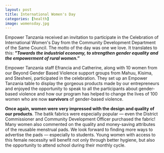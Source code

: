 ```yaml
---
layout: post
title: International Women's Day
categories: [health]
image: womensday.jpg
---
```

Empower Tanzania received an invitation to participate in the Celebration of International Women's Day from the Community Development Department of the Same Council. The motto of the day was one we love. It translates to this:<em><strong> "Towards the industrial economy, to strengthen gender equality and the empowerment of rural women.”</strong></em>

Empower Tanzania staff Efrancia and Catherine, along with 10 women from our Beyond Gender Based Violence support groups from Mahuu, Kisima, and Stesheni, participated in the celebration. They set up an Empower Tanzania table to display the gorgeous products made by our entrepreneurs and enjoyed the opportunity to speak to all the participants about gender-based violence and how our program has helped to change the lives of 100 women who are now <strong>survivors</strong> of gender-based violence.

<strong>Once again, women were very impressed with the design and quality of our products</strong>. The batik fabrics were especially popular — even the District Commissioner and Community Development Officer purchased the fabric! Many women also commented on the quality and money-saving attributes of the reusable menstrual pads. We look forward to finding more ways to advertise the pads — especially to students. Young women with access to this female necessity will benefit not only through better hygiene, but also the opportunity to attend school during their monthly cycle.
